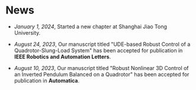 <span class='anchor' id='news'></span>

# News

- *January 1, 2024*, Started a new chapter at Shanghai Jiao Tong University.

- *August 24, 2023*, Our manuscript titled "UDE-based Robust Control of a Quadrotor-Slung-Load System" has been accepted for publication in **IEEE Robotics and Automation Letters**.

- *August 10, 2023*, Our manuscript titled "Robust Nonlinear 3D Control of an Inverted Pendulum Balanced on a Quadrotor" has been accepted for publication in **Automatica**.